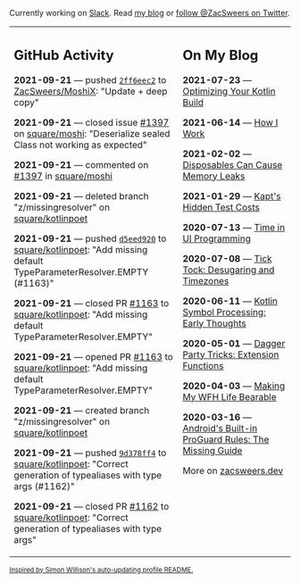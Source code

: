 Currently working on [Slack](https://slack.com/). Read [my blog](https://zacsweers.dev/) or [follow @ZacSweers on Twitter](https://twitter.com/ZacSweers).

<table><tr><td valign="top" width="60%">

## GitHub Activity
<!-- githubActivity starts -->
**2021-09-21** — pushed [`2ff6eec2`](https://github.com/ZacSweers/MoshiX/commit/2ff6eec2208757fdfed10ac0fd94e9f129f1d008) to [ZacSweers/MoshiX](https://api.github.com/repos/ZacSweers/MoshiX): "Update + deep copy"

**2021-09-21** — closed issue [#1397](https://api.github.com/repos/square/moshi/issues/1397) on [square/moshi](https://api.github.com/repos/square/moshi): "Deserialize sealed Class not working as expected"

**2021-09-21** — commented on [#1397](https://github.com/square/moshi/issues/1397#issuecomment-924089216) in [square/moshi](https://api.github.com/repos/square/moshi)

**2021-09-21** — deleted branch "z/missingresolver" on [square/kotlinpoet](https://api.github.com/repos/square/kotlinpoet)

**2021-09-21** — pushed [`d5eed920`](https://github.com/square/kotlinpoet/commit/d5eed920c7ca5cb12a3e8e83df5fbd299ea593f9) to [square/kotlinpoet](https://api.github.com/repos/square/kotlinpoet): "Add missing default TypeParameterResolver.EMPTY (#1163)"

**2021-09-21** — closed PR [#1163](https://api.github.com/repos/square/kotlinpoet/pulls/1163) to [square/kotlinpoet](https://api.github.com/repos/square/kotlinpoet): "Add missing default TypeParameterResolver.EMPTY"

**2021-09-21** — opened PR [#1163](https://api.github.com/repos/square/kotlinpoet/pulls/1163) to [square/kotlinpoet](https://api.github.com/repos/square/kotlinpoet): "Add missing default TypeParameterResolver.EMPTY"

**2021-09-21** — created branch "z/missingresolver" on [square/kotlinpoet](https://api.github.com/repos/square/kotlinpoet)

**2021-09-21** — pushed [`9d378ff4`](https://github.com/square/kotlinpoet/commit/9d378ff431ff68d5300c5829e85602f3d1ff3eb8) to [square/kotlinpoet](https://api.github.com/repos/square/kotlinpoet): "Correct generation of typealiases with type args (#1162)"

**2021-09-21** — closed PR [#1162](https://api.github.com/repos/square/kotlinpoet/pulls/1162) to [square/kotlinpoet](https://api.github.com/repos/square/kotlinpoet): "Correct generation of typealiases with type args"
<!-- githubActivity ends -->
</td><td valign="top" width="40%">

## On My Blog
<!-- blog starts -->
**2021-07-23** — [Optimizing Your Kotlin Build](https://www.zacsweers.dev/optimizing-your-kotlin-build/)

**2021-06-14** — [How I Work](https://www.zacsweers.dev/how-i-work/)

**2021-02-02** — [Disposables Can Cause Memory Leaks](https://www.zacsweers.dev/disposables-can-cause-memory-leaks/)

**2021-01-29** — [Kapt's Hidden Test Costs](https://www.zacsweers.dev/kapts-hidden-test-costs/)

**2020-07-13** — [Time in UI Programming](https://www.zacsweers.dev/time-in-ui/)

**2020-07-08** — [Tick Tock: Desugaring and Timezones](https://www.zacsweers.dev/ticktock-desugaring-timezones/)

**2020-06-11** — [Kotlin Symbol Processing: Early Thoughts](https://www.zacsweers.dev/kotlin-symbol-processor-early-thoughts/)

**2020-05-01** — [Dagger Party Tricks: Extension Functions](https://www.zacsweers.dev/dagger-party-tricks-extension-functions/)

**2020-04-03** — [Making My WFH Life Bearable](https://www.zacsweers.dev/making-wfh-life-bearable/)

**2020-03-16** — [Android's Built-in ProGuard Rules: The Missing Guide](https://www.zacsweers.dev/android-proguard-rules/)
<!-- blog ends -->
More on [zacsweers.dev](https://zacsweers.dev/)
</td></tr></table>

<sub><a href="https://simonwillison.net/2020/Jul/10/self-updating-profile-readme/">Inspired by Simon Willison's auto-updating profile README.</a></sub>